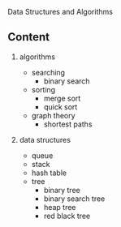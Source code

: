 Data Structures and Algorithms

Content
----------
1. algorithms
   - searching
     - binary search
   - sorting
     - merge sort
     - quick sort
   - graph theory
     - shortest paths

2. data structures
   - queue
   - stack
   - hash table
   - tree
     - binary tree
     - binary search tree
     - heap tree
     - red black tree
